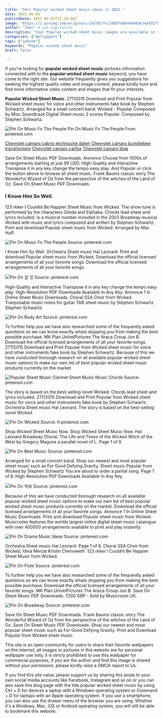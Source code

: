 ```yaml
---
title: "34++ Popular wicked sheet music ideas in 2021 "
date: 2021-06-04
publishDate: 2021-04-05T17:20:06Z
image: "https://i.pinimg.com/originals/2d/05/fe/2d05feb649a843e24a93275d65e56da0.gif"
author: "Ines" # use capitalize
description: "Your Popular wicked sheet music images are available in this site. Popular wicked sheet music are a topic that is being searched for and liked by netizens today. You can Download the Popular wicked sheet music files here. Get all royalty-free photos."
categories: ["Wallpapers"]
tags: ["iphone"]
keywords: "Popular wicked sheet music"
draft: false

---
```


If you're looking for **popular wicked sheet music** pictures information connected with to the **popular wicked sheet music** keyword, you have come to the right  site.  Our website frequently  gives you  suggestions  for seeking  the highest  quality video and image  content, please kindly hunt and find more informative video content and images  that fit your interests.

**Popular Wicked Sheet Music**. 27112015 Download and Print Popular from Wicked sheet music for voice and other instruments fake book by Stephen Schwartz. Arranged for a small concert band. Wicked - Popular Composed by Misc Soundtrack Digital Sheet music 2 scores Popular. Composed by Stephen Schwartz.

![Pin On Music Fo The People](https://i.pinimg.com/originals/42/bb/38/42bb381c8c10f27d5180d32a23a10725.gif "Pin On Music Fo The People")
Pin On Music Fo The People From pinterest.com

[Chevrolet camaro cabrio technische daten](/chevrolet-camaro-cabrio-technische-daten/)
[Chevrolet camaro bumblebee transformers](/chevrolet-camaro-bumblebee-transformers/)
[Chevrolet camaro carfax](/chevrolet-camaro-carfax/)
[Chevrolet camaro blue](/chevrolet-camaro-blue/)

Save On Sheet Music PDF Downloads. Annonce Choose from 1000s of arrangements starting at just 99 USD. High-Quality and Interactive Transpose it in any key change the tempo easy play. And Popular or click the button above to browse all sheet music. Frank Baums classic story The Wonderful Wizard of Oz from the perspective of the witches of the Land of Oz. Save On Sheet Music PDF Downloads.

### I Know Him So Well.

123 rkker I Couldnt Be Happier Sheet Music from Wicked. The show tune is performed by the characters Glinda and Elphaba. Chords lead sheet and lyrics included. Is a musical number included in the 2003 Broadway musical Wicked with music and lyrics composed and written by Stephen Schwartz. Print and download Popular sheet music from Wicked. Arranged by Mac Huff.


![Pin On Music Fo The People](https://i.pinimg.com/originals/42/bb/38/42bb381c8c10f27d5180d32a23a10725.gif "Pin On Music Fo The People")
Source: pinterest.com

I Know Him So Well. Orchestra Sheet music Hal Leonard. Print and download Popular sheet music from Wicked. Download the official licensed arrangements of all your favorite songs. Download the official licensed arrangements of all your favorite songs.

![Pin On 살 것](https://i.pinimg.com/originals/4f/eb/f0/4febf0ee8811f5d3618cabb1cf6dc662.jpg "Pin On 살 것")
Source: pinterest.com

High-Quality and Interactive Transpose it in any key change the tempo easy play. High-Resolution PDF Downloads Available In Any Key. Annonce 1 In Online Sheet Music Downloads. Choral SSA Choir from Wicked. Tranposable music notes for guitar TAB sheet music by Stephen Schwartz Stephen Schwartz.

![Pin On Body Art](https://i.pinimg.com/originals/85/ba/b2/85bab272b862d03865e475c606185e07.jpg "Pin On Body Art")
Source: pinterest.com

To further help you we have also researched some of the frequently asked questions so we can know exactly whats stopping you from making the best possible purchase. MK Plan UnlveIPictures The Araca Croup Jon B. Download the official licensed arrangements of all your favorite songs. 27112015 Download and Print Popular from Wicked sheet music for voice and other instruments fake book by Stephen Schwartz. Because of this we have conducted thorough research on all available popular wicked sheet music options to make our own list of best popular wicked sheet music products currently on the market.

![Popular Sheet Music Clarinet Sheet Music Music Chords](https://i.pinimg.com/originals/b5/0e/1b/b50e1ba84a99111fe010c0da25a1ca93.png "Popular Sheet Music Clarinet Sheet Music Music Chords")
Source: pinterest.com

The story is based on the best-selling novel Wicked. Chords lead sheet and lyrics included. 27112015 Download and Print Popular from Wicked sheet music for voice and other instruments fake book by Stephen Schwartz. Orchestra Sheet music Hal Leonard. The story is based on the best-selling novel Wicked.

![Pin On Wicked](https://i.pinimg.com/originals/5f/ad/28/5fad2861037bfe85ab2325b27d9a9b3a.gif "Pin On Wicked")
Source: fr.pinterest.com

Shop Wicked Sheet Music Now. Shop Wicked Sheet Music Now. Hal Leonard Broadway Choral. The Life and Times of the Wicked Witch of the West by Gregory Maguire a parallel novel of L. Page 1 of 8.

![Pin On Best Music](https://i.pinimg.com/originals/33/e3/f1/33e3f10e580e4d878611967e07379a6b.gif "Pin On Best Music")
Source: pinterest.com

Arranged for a small concert band. Shop our newest and most popular sheet music such as For Good Defying Gravity. Sheet music Popular from Wicked by Stephen Schwartz You are about to order a partial song. Page 1 of 8. High-Resolution PDF Downloads Available In Any Key.

![Pin On 악보](https://i.pinimg.com/originals/a4/51/01/a451015071ab0ca26d8b70a9598b199a.gif "Pin On 악보")
Source: pinterest.com

Because of this we have conducted thorough research on all available popular wicked sheet music options to make our own list of best popular wicked sheet music products currently on the market. Download the official licensed arrangements of all your favorite songs. Annonce 1 In Online Sheet Music Downloads. Print and download Popular sheet music from Wicked. Musicnotes features the worlds largest online digital sheet music catalogue with over 400000 arrangements available to print and play instantly.

![Pin On Drama Music Ideas](https://i.pinimg.com/originals/3e/86/43/3e8643ffbea9d9cc7314cd345cc83c82.gif "Pin On Drama Music Ideas")
Source: pinterest.com

Orchestra Sheet music Hal Leonard. Page 1 of 8. Choral SSA Choir from Wicked. Idina Menze Kristin Chenoweth. 123 rkker I Couldnt Be Happier Sheet Music from Wicked.

![Pin On Flute](https://i.pinimg.com/originals/ab/f1/e4/abf1e4002526317d4057ae35b66c571c.png "Pin On Flute")
Source: pinterest.com

To further help you we have also researched some of the frequently asked questions so we can know exactly whats stopping you from making the best possible purchase. Download the official licensed arrangements of all your favorite songs. MK Plan UnlveIPictures The Araca Croup Jon B. Save On Sheet Music PDF Downloads. 7200 GBP - Sold by Musicroom UK.

![Pin On Broadway](https://i.pinimg.com/originals/2d/05/fe/2d05feb649a843e24a93275d65e56da0.gif "Pin On Broadway")
Source: pinterest.com

Save On Sheet Music PDF Downloads. Frank Baums classic story The Wonderful Wizard of Oz from the perspective of the witches of the Land of Oz. Save On Sheet Music PDF Downloads. Shop our newest and most popular sheet music such as For Good Defying Gravity. Print and Download Popular from Wicked sheet music.

This site is an open community for users to share their favorite wallpapers on the internet, all images or pictures in this website are for personal wallpaper use only, it is stricly prohibited to use this wallpaper for commercial purposes, if you are the author and find this image is shared without your permission, please kindly raise a DMCA report to Us.

If you find this site value, please support us by sharing this posts to your own social media accounts like Facebook, Instagram and so on or you can also save this blog page with the title popular wicked sheet music by using Ctrl + D for devices a laptop with a Windows operating system or Command + D for laptops with an Apple operating system. If you use a smartphone, you can also use the drawer menu of the browser you are using. Whether it's a Windows, Mac, iOS or Android operating system, you will still be able to bookmark this website.
